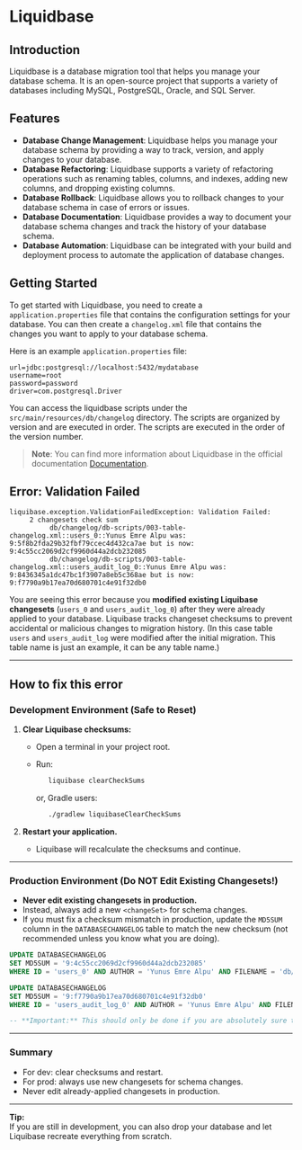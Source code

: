 # Liquidbase

## Introduction

Liquidbase is a database migration tool that helps you manage your database schema. It is an open-source project that supports a variety of databases including MySQL, PostgreSQL, Oracle, and SQL Server.

## Features

- **Database Change Management**: Liquidbase helps you manage your database schema by providing a way to track, version, and apply changes to your database.
- **Database Refactoring**: Liquidbase supports a variety of refactoring operations such as renaming tables, columns, and indexes, adding new columns, and dropping existing columns.
- **Database Rollback**: Liquidbase allows you to rollback changes to your database schema in case of errors or issues.
- **Database Documentation**: Liquidbase provides a way to document your database schema changes and track the history of your database schema.
- **Database Automation**: Liquidbase can be integrated with your build and deployment process to automate the application of database changes.

## Getting Started

To get started with Liquidbase, you need to create a `application.properties` file that contains the configuration settings for your database. You can then create a `changelog.xml` file that contains the changes you want to apply to your database schema.

Here is an example `application.properties` file:

```properties
url=jdbc:postgresql://localhost:5432/mydatabase
username=root
password=password
driver=com.postgresql.Driver
```

You can access the liquidbase scripts under the `src/main/resources/db/changelog` directory. The scripts are organized by version and are executed in order. The scripts are executed in the order of the version number.

> **Note**: You can find more information about Liquidbase in the official documentation [Documentation](https://www.liquidbase.org/documentation/).

## Error: Validation Failed

```text
liquibase.exception.ValidationFailedException: Validation Failed:
     2 changesets check sum
          db/changelog/db-scripts/003-table-changelog.xml::users_0::Yunus Emre Alpu was: 9:5f8b2fda29b32fbf79ccec4d432ca7ae but is now: 9:4c55cc2069d2cf9960d44a2dcb232085
          db/changelog/db-scripts/003-table-changelog.xml::users_audit_log_0::Yunus Emre Alpu was: 9:8436345a1dc47bc1f3907a8eb5c368ae but is now: 9:f7790a9b17ea70d680701c4e91f32db0
```

You are seeing this error because you **modified existing Liquibase changesets** (`users_0` and `users_audit_log_0`) after they were already applied to your database. Liquibase tracks changeset checksums to prevent accidental or malicious changes to migration history. (In this case table `users` and `users_audit_log` were modified after the initial migration. This table name is just an example, it can be any table name.)

---

## How to fix this error

### **Development Environment (Safe to Reset)**

1. **Clear Liquibase checksums:**
   - Open a terminal in your project root.
   - Run:

     ```bash
        liquibase clearCheckSums
     ```

     or, Gradle users:

     ```bash
        ./gradlew liquibaseClearCheckSums
     ```

2. **Restart your application.**
   - Liquibase will recalculate the checksums and continue.

---

### **Production Environment (Do NOT Edit Existing Changesets!)**

- **Never edit existing changesets in production.**
- Instead, always add a new `<changeSet>` for schema changes.
- If you must fix a checksum mismatch in production, update the `MD5SUM` column in the `DATABASECHANGELOG` table to match the new checksum (not recommended unless you know what you are doing).

```sql
UPDATE DATABASECHANGELOG
SET MD5SUM = '9:4c55cc2069d2cf9960d44a2dcb232085'
WHERE ID = 'users_0' AND AUTHOR = 'Yunus Emre Alpu' AND FILENAME = 'db/changelog/db-scripts/003-table-changelog.xml';

UPDATE DATABASECHANGELOG
SET MD5SUM = '9:f7790a9b17ea70d680701c4e91f32db0'
WHERE ID = 'users_audit_log_0' AND AUTHOR = 'Yunus Emre Alpu' AND FILENAME = 'db/changelog/db-scripts/003-table-changelog.xml';

-- **Important:** This should only be done if you are absolutely sure that the changeset is correct and has been tested. Editing existing changesets in production can lead to data inconsistencies and should be avoided.
```

---

### **Summary**

- For dev: clear checksums and restart.
- For prod: always use new changesets for schema changes.
- Never edit already-applied changesets in production.

---

**Tip:**  
If you are still in development, you can also drop your database and let Liquibase recreate everything from scratch.
